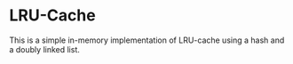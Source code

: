 # LRU-Cache

This is a simple in-memory implementation of LRU-cache using a hash and a doubly linked list.

